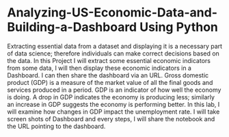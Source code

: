 # Analyzing-US-Economic-Data-and-Building-a-Dashboard Using Python
Extracting essential data from a dataset and displaying it is a necessary part of data science; therefore individuals can make correct decisions based on the data. In this Project I will extract some essential economic indicators from some data, I will then display these economic indicators in a Dashboard. I can then share the dashboard via an URL.  Gross domestic product (GDP) is a measure of the market value of all the final goods and services produced in a period. GDP is an indicator of how well the economy is doing. A drop in GDP indicates the economy is producing less; similarly an increase in GDP suggests the economy is performing better. In this lab, I will examine how changes in GDP impact the unemployment rate. I will take screen shots of Dashboard and every steps, I will share the notebook and the URL pointing to the dashboard.
